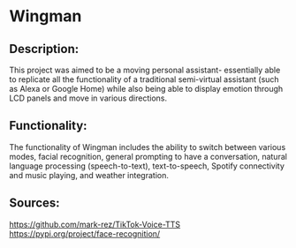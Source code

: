 # Wingman

## Description:
This project was aimed to be a moving personal assistant- essentially able to replicate all the functionality of a traditional semi-virtual assistant (such as Alexa or Google Home) while also being able to display emotion through LCD panels and move in various directions. 

## Functionality:
The functionality of Wingman includes the ability to switch between various modes, facial recognition, general prompting to have a conversation, natural language processing (speech-to-text), text-to-speech, Spotify connectivity and music playing, and weather integration. 
 
## Sources:
https://github.com/mark-rez/TikTok-Voice-TTS
https://pypi.org/project/face-recognition/
